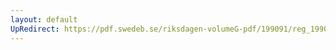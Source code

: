 ```yaml
---
layout: default
UpRedirect: https://pdf.swedeb.se/riksdagen-volumeG-pdf/199091/reg_199091/reg_199091_1062.pdf
---
```

